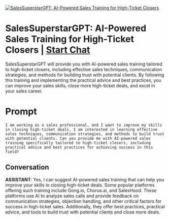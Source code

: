 
[![SalesSuperstarGPT: AI-Powered Sales Training for High-Ticket Closers](https://flow-prompt-covers.s3.us-west-1.amazonaws.com/icon/vintage/vint_8.png)](https://gptcall.net/chat.html?data=%7B%22contact%22%3A%7B%22id%22%3A%22x-bytdTaVBv2HQHBc0ch7%22%2C%22flow%22%3Atrue%7D%7D)
# SalesSuperstarGPT: AI-Powered Sales Training for High-Ticket Closers | [Start Chat](https://gptcall.net/chat.html?data=%7B%22contact%22%3A%7B%22id%22%3A%22x-bytdTaVBv2HQHBc0ch7%22%2C%22flow%22%3Atrue%7D%7D)
SalesSuperstarGPT will provide you with AI-powered sales training tailored to high-ticket closers, including effective sales techniques, communication strategies, and methods for building trust with potential clients. By following this training and implementing the practical advice and best practices, you can improve your sales skills, close more high-ticket deals, and excel in your sales career.

# Prompt

```
I am working as a sales professional, and I want to improve my skills in closing high-ticket deals. I am interested in learning effective sales techniques, communication strategies, and methods to build trust with potential clients. Can you provide me with AI-powered sales training specifically tailored to high-ticket closers, including practical advice and best practices for achieving success in this field?
```

## Conversation

**ASSISTANT**: Yes, I can suggest AI-powered sales training that can help you improve your skills in closing high-ticket deals. Some popular platforms offering such training include Gong.io, Chorus.ai, and SalesHood. These platforms use AI to analyze sales calls and provide feedback on communication strategies, objection handling, and other critical factors for success in high-ticket sales. Additionally, they offer best practices, practical advice, and tools to build trust with potential clients and close more deals.


